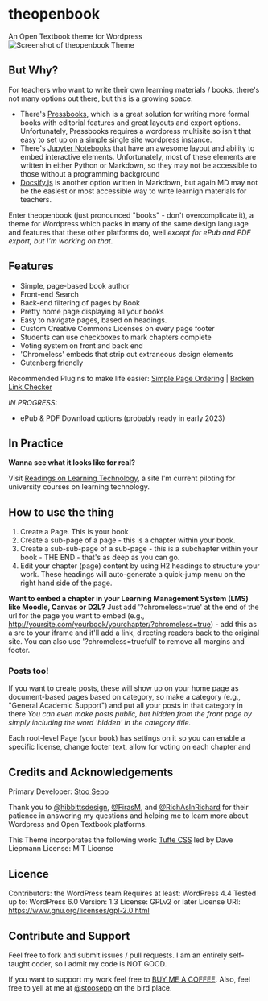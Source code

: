 # theopenbook
An Open Textbook theme for Wordpress
![Screenshot of theopenbook Theme](https://github.com/stoosepp/theopenbook/blob/4822746d9f7ab4fb73c942699ff07a548a547500/screenshot.png)

## But Why?
For teachers who want to write their own learning materials / books, there's not many options out there, but this is a growing space.
* There's [Pressbooks](https://www.pressbooks.org), which is a great solution for writing more formal books with editorial features and great layouts and export options. Unfortunately, Pressbooks requires a wordpress multisite so isn't that easy to set up on a simple single site wordpress instance.
* There's [Jupyter Notebooks](https://jupyter.org/) that have an awesome layout and ability to embed interactive elements. Unfortunately, most of these elements are written in either Python or Markdown, so they may not be accessible to those without a programming background
* [Docsify.js](https://docsify.js.org/) is another option written in Markdown, but again MD may not be the easiest or most accessible way to write learnign materials for teachers.

Enter theopenbook (just pronounced "books" - don't overcomplicate it), a theme for Wordpress which packs in many of the same design language and features that these other platforms do, well *except for ePub and PDF export, but I'm working on that.*

## Features
* Simple, page-based book author
* Front-end Search
* Back-end filtering of pages by Book
* Pretty home page displaying all your books
* Easy to navigate pages, based on headings.
* Custom Creative Commons Licenses on every page footer
* Students can use checkboxes to mark chapters complete
* Voting system on front and back end
* 'Chromeless' embeds that strip out extraneous design elements
* Gutenberg friendly

Recommended Plugins to make life easier: [Simple Page Ordering](https://wordpress.org/plugins/simple-page-ordering/) | [Broken Link Checker](https://wordpress.org/plugins/broken-link-checker/)


*IN PROGRESS:*
* ePub & PDF Download options (probably ready in early 2023)

## In Practice
**Wanna see what it looks like for real?**

Visit [Readings on Learning Technology](http://learn.stoosepp.com), a site I'm current piloting for university courses on learning technology.

## How to use the thing
1. Create a Page. This is your book
2. Create a sub-page of a page - this is a chapter within your book.
3. Create a sub-sub-page of a sub-page - this is a subchapter within your book - THE END - that's as deep as you can go.
4. Edit your chapter (page) content by using H2 headings to structure your work. These headings will auto-generate a quick-jump menu on the right hand side of the page.

**Want to embed a chapter in your Learning Management System (LMS) like Moodle, Canvas or D2L?**
Just add '?chromeless=true' at the end of the url for the page you want to embed (e.g., http://yoursite.com/yourbook/yourchapter/?chromeless=true) - add this as a src to your iframe and it'll add a link, directing readers back to the original site. You can also use '?chromeless=truefull' to remove all margins and footer.

### Posts too!
If you want to create posts, these will show up on your home page as document-based pages based on category, so make a category (e.g., "General Academic Support") and put all your posts in that category in there
    _You can even make posts public, but hidden from the front page by simply including the word 'hidden' in the category title._

Each root-level Page (your book) has settings on it so you can enable a specific license, change footer text, allow for voting on each chapter and



## Credits and Acknowledgements

Primary Developer: [Stoo Sepp](www.stoosepp.com)

Thank you to [@hibbittsdesign](https://twitter.com/hibbittsdesign), [@FirasM](https://twitter.com/FirasM), and [@RichAsInRichard](https://twitter.com/RichAsInRichard) for their patience in answering my questions and helping me to learn more about Wordpress and Open Textbook platforms.

This Theme incorporates the following work:
[Tufte CSS](https://github.com/edwardtufte/tufte-css) led by Dave Liepmann
License: MIT License

## Licence
Contributors: the WordPress team
Requires at least: WordPress 4.4
Tested up to: WordPress 6.0
Version: 1.3
License: GPLv2 or later
License URI: https://www.gnu.org/licenses/gpl-2.0.html

## Contribute and Support

Feel free to fork and submit issues / pull requests.
I am an entirely self-taught coder, so I admit my code is NOT GOOD.

If you want to support my work feel free to [BUY ME A COFFEE](https://buymeacoffee.com/stooatwork).
Also, feel free to yell at me at [@stoosepp](https://twitter.com/stoosepp) on the bird place.